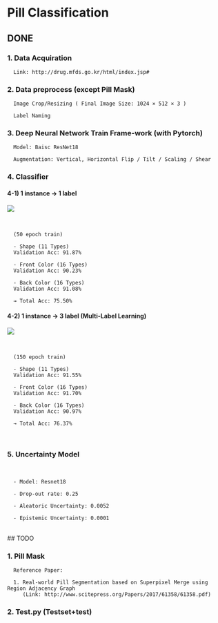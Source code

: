 # Pill Classification

## DONE

### 1. Data Acquiration

      Link: http://drug.mfds.go.kr/html/index.jsp#

### 2. Data preprocess (except Pill Mask)

      Image Crop/Resizing ( Final Image Size: 1024 × 512 × 3 )

      Label Naming

### 3. Deep Neural Network Train Frame-work (with Pytorch)

      Model: Baisc ResNet18
      
      Augmentation: Vertical, Horizontal Flip / Tilt / Scaling / Shear

### 4. Classifier



#### 4-1) 1 instance → 1 label

![](https://i.imgur.com/yfpsIY4.png)

<br>

      (50 epoch train)
      
      - Shape (11 Types)
      Validation Acc: 91.87%

      - Front Color (16 Types)
      Validation Acc: 90.23%

      - Back Color (16 Types)
      Validation Acc: 91.08%
   
      → Total Acc: 75.50% 
      
      
#### 4-2) 1 instance → 3 label (Multi-Label Learning)

![](https://i.imgur.com/D9EF3iC.png)

<br>

      (150 epoch train)
      
      - Shape (11 Types) 
      Validation Acc: 91.55% 

      - Front Color (16 Types) 
      Validation Acc: 91.70% 

      - Back Color (16 Types)
      Validation Acc: 90.97%

      → Total Acc: 76.37% 
<br>

### 5. Uncertainty Model

<br>

      - Model: Resnet18
      
      - Drop-out rate: 0.25
      
      - Aleatoric Uncertainty: 0.0052
      
      - Epistemic Uncertainty: 0.0001

<br>
## TODO 

### 1. Pill Mask 
      Reference Paper: 
      
      1. Real-world Pill Segmentation based on Superpixel Merge using Region Adjacency Graph
         (Link: http://www.scitepress.org/Papers/2017/61358/61358.pdf)



### 2. Test.py (Testset+test)
